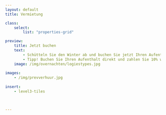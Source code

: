 ```yaml
---
layout: default
title: Vermietung

class:
    select: 
        list: "properties-grid"

preview:
    title: Jetzt buchen
    text: 
        - Schütteln Sie den Winter ab und buchen Sie jetzt Ihren Aufenthalt für Frühling oder Sommer. Diese schöne Aussicht wird Ihnen in diesen dunklen Monaten mit Sicherheit zusätzliche Energie geben.
        - Tipp! Buchen Sie Ihren Aufenthalt direkt und zahlen Sie 10% weniger als über Buchung oder AirBnB.    
    image: /img/overnachten/logiestypes.jpg
    
images:
    - /img/prevverhuur.jpg
    
insert:
    - level3-tiles
    
    

---
```

